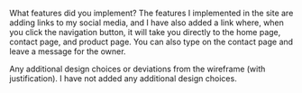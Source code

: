 
What features did you implement?
The features I implemented in the site are adding links to my social media, and I have also added a link where, when you click the navigation button, it will take you directly to the home page, contact page, and product page. You can also type on the contact page and leave a message for the owner.

Any additional design choices or deviations from the wireframe (with justification).
I have not added any additional design choices.
